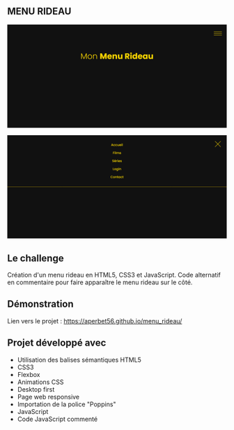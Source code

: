 ## MENU RIDEAU

![Design preview for the project](./img/preview.png)

![Design preview for the project](./img/preview-1.png)

## Le challenge

Création d'un menu rideau en HTML5, CSS3 et JavaScript. Code alternatif en commentaire pour faire apparaître le menu rideau sur le côté.

## Démonstration

Lien vers le projet : https://aperbet56.github.io/menu_rideau/

## Projet développé avec

- Utilisation des balises sémantiques HTML5
- CSS3
- Flexbox
- Animations CSS
- Desktop first
- Page web responsive
- Importation de la police "Poppins"
- JavaScript
- Code JavaScript commenté
